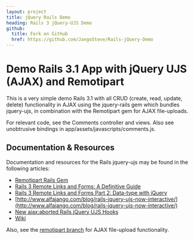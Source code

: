 ```yaml
---
layout: project
title: jQuery Rails Demo
heading: Rails 3 jQuery-UJS Demo
github:
  title: Fork on Github
  href: https://github.com/JangoSteve/Rails-jQuery-Demo
---
```


Demo Rails 3.1 App with jQuery UJS (AJAX) and Remotipart
=========================================

This is a very simple demo Rails 3.1 with all CRUD
(create, read, update, delete) functionality in AJAX using the jquery-rails
gem which bundles jquery-ujs, in combination with the Remotipart gem
for AJAX file-uploads.

For relevant code, see the Comments controller and views. Also see unobtrusive
bindings in app/assets/javascripts/comments.js.

Documentation & Resources
-------------------------

Documentation and resources for the Rails jquery-ujs may be found in the
following articles:

* [Remotipart Rails Gem](http://www.alfajango.com/blog/remotipart-rails-gem/)
* [Rails 3 Remote Links and Forms: A Definitive Guide](http://www.alfajango.com/blog/rails-3-remote-links-and-forms/)
* [Rails 3 Remote Links and Forms Part 2: Data-type with jQuery](http://www.alfajango.com/blog/rails-3-remote-links-and-forms-data-type-with-jquery/)
* [http://www.alfajango.com/blog/rails-jquery-ujs-now-interactive/](http://www.alfajango.com/blog/rails-jquery-ujs-now-interactive/)
* [New ajax:aborted Rails jQuery UJS Hooks](http://www.alfajango.com/blog/new-ajax-aborted-rails-jquery-ujs-callbacks/)
* [Wiki](https://github.com/rails/jquery-ujs/wiki)

Also, see the [remotipart branch](https://github.com/JangoSteve/Rails-jQuery-Demo/tree/remotipart) for AJAX file-upload functionality.
